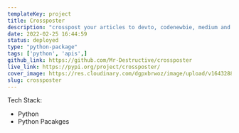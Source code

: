 ```yaml
---
templateKey: project
title: Crossposter
description: "crosspost your articles to devto, codenewbie, medium and hashnode"
date: 2022-02-25 16:44:59
status: deployed
type: "python-package"
tags: ['python', 'apis',]
github_link: https://github.com/Mr-Destructive/crossposter
live_link: https://pypi.org/project/crossposter/
cover_image: https://res.cloudinary.com/dgpxbrwoz/image/upload/v1643288989/blogmedia/trssl38erkdbcqlnjdvp.png
slug: crossposter 
---
```


Tech Stack:
- Python
- Python Pacakges

